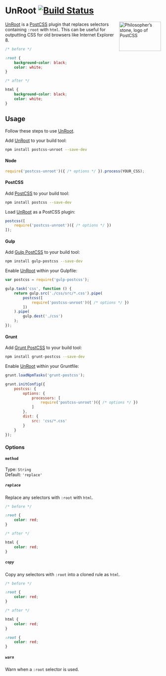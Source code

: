 # UnRoot [![Build Status][ci-img]][ci]

<img align="right" width="135" height="95" src="http://postcss.github.io/postcss/logo-leftp.png" title="Philosopher’s stone, logo of PostCSS">

[UnRoot] is a [PostCSS] plugin that replaces selectors containing `:root` with `html`. This can be useful for outputting CSS for old browsers like Internet Explorer 8.

```css
/* before */

:root {
    background-color: black;
    color: white;
}

/* after */

html {
    background-color: black;
    color: white;
}
```

## Usage

Follow these steps to use [UnRoot].

Add [UnRoot] to your build tool:

```bash
npm install postcss-unroot --save-dev
```

#### Node

```js
require('postcss-unroot')({ /* options */ }).process(YOUR_CSS);
```

#### PostCSS

Add [PostCSS] to your build tool:

```bash
npm install postcss --save-dev
```

Load [UnRoot] as a PostCSS plugin:

```js
postcss([
    require('postcss-unroot')({ /* options */ })
]);
```

#### Gulp

Add [Gulp PostCSS] to your build tool:

```bash
npm install gulp-postcss --save-dev
```

Enable [UnRoot] within your Gulpfile:

```js
var postcss = require('gulp-postcss');

gulp.task('css', function () {
    return gulp.src('./css/src/*.css').pipe(
        postcss([
            require('postcss-unroot')({ /* options */ })
        ])
    ).pipe(
        gulp.dest('./css')
    );
});
```

#### Grunt

Add [Grunt PostCSS] to your build tool:

```bash
npm install grunt-postcss --save-dev
```

Enable [UnRoot] within your Gruntfile:

```js
grunt.loadNpmTasks('grunt-postcss');

grunt.initConfig({
    postcss: {
        options: {
            processors: [
                require('postcss-unroot')({ /* options */ })
            ]
        },
        dist: {
            src: 'css/*.css'
        }
    }
});
```

### Options

#### `method`

Type: `String`  
Default: `'replace'`

##### `replace`
Replace any selectors with `:root` with `html`.
```css
/* before */

:root {
    color: red;
}

/* after */

html {
    color: red;
}
```

##### `copy`
Copy any selectors with `:root` into a cloned rule as `html`.
```css
/* before */

:root {
    color: red;
}

/* after */

html {
    color: red;
}

:root {
    color: red;
}
```

##### `warn`
Warn when a `:root` selector is used.

[ci]: https://travis-ci.org/jonathantneal/postcss-unroot
[ci-img]: https://travis-ci.org/jonathantneal/postcss-unroot.svg
[Gulp PostCSS]: https://github.com/postcss/gulp-postcss
[Grunt PostCSS]: https://github.com/nDmitry/grunt-postcss
[PostCSS]: https://github.com/postcss/postcss
[UnRoot]: https://github.com/jonathantneal/postcss-unroot
